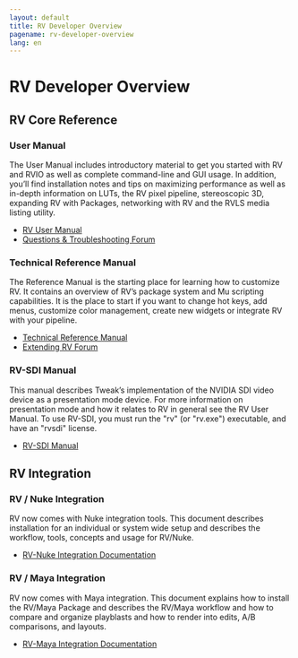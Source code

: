 ```yaml
---
layout: default
title: RV Developer Overview
pagename: rv-developer-overview
lang: en
---
```


# RV Developer Overview

RV Core Reference
-----------------

### User Manual

The User Manual includes introductory material to get you started with RV and RVIO as well as complete command-line and GUI usage. In addition, you’ll find installation notes and tips on maximizing performance as well as in-depth information on LUTs, the RV pixel pipeline, stereoscopic 3D, expanding RV with Packages, networking with RV and the RVLS media listing utility.

*   [RV User Manual](https://help.autodesk.com/view/SGSUB/ENU/?guid=SG_RV_rv_manuals_rv_user_manual_html)
*   [Questions & Troubleshooting Forum](https://community.shotgridsoftware.com/c/rv/14)

### Technical Reference Manual

The Reference Manual is the starting place for learning how to customize RV. It contains an overview of RV’s package system and Mu scripting capabilities. It is the place to start if you want to change hot keys, add menus, customize color management, create new widgets or integrate RV with your pipeline.

*   [Technical Reference Manual](https://help.autodesk.com/view/SGSUB/ENU/?guid=SG_RV_rv_manuals_rv_reference_manual_html)
*   [Extending RV Forum](https://community.shotgridsoftware.com/c/rv/14)

### RV-SDI Manual

This manual describes Tweak’s implementation of the NVIDIA SDI video device as a presentation mode device. For more information on presentation mode and how it relates to RV in general see the RV User Manual. To use RV-SDI, you must run the "rv" (or "rv.exe") executable, and have an "rvsdi" license.

*   [RV-SDI Manual](https://help.autodesk.com/view/SGSUB/ENU/?guid=SG_RV_rv_manuals_rv_rv_sdi_manual_html)



RV Integration
--------------

### RV / Nuke Integration

RV now comes with Nuke integration tools. This document describes installation for an individual or system wide setup and describes the workflow, tools, concepts and usage for RV/Nuke.

*   [RV-Nuke Integration Documentation](https://help.autodesk.com/view/SGSUB/ENU/?guid=SG_RV_rv_knowledge_base_rv_nuke_integration_html)

### RV / Maya Integration

RV now comes with Maya integration. This document explains how to install the RV/Maya Package and describes the RV/Maya workflow and how to compare and organize playblasts and how to render into edits, A/B comparisons, and layouts.

*   [RV-Maya Integration Documentation](https://help.autodesk.com/view/SGSUB/ENU/?guid=SG_RV_rv_manuals_rv_maya_integration_html)
